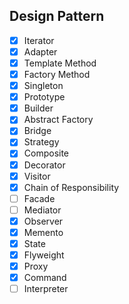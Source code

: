 ## Design Pattern

- [x] Iterator
- [x] Adapter
- [x] Template Method
- [x] Factory Method
- [x] Singleton
- [x] Prototype
- [x] Builder
- [x] Abstract Factory
- [x] Bridge
- [x] Strategy
- [x] Composite
- [x] Decorator
- [x] Visitor
- [x] Chain of Responsibility
- [ ] Facade
- [ ] Mediator
- [x] Observer
- [x] Memento
- [x] State
- [x] Flyweight
- [x] Proxy
- [x] Command
- [ ] Interpreter
